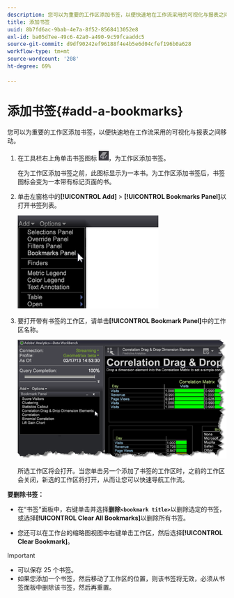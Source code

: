 ```yaml
---
description: 您可以为重要的工作区添加书签，以便快速地在工作流采用的可视化与报表之间移动。
title: 添加书签
uuid: 8b7fd6ac-9bab-4e7a-8f52-8568413052e8
exl-id: ba05d7ee-49c6-42a0-a490-9c59fcaaddc5
source-git-commit: d9df90242ef96188f4e4b5e6d04cfef196b0a628
workflow-type: tm+mt
source-wordcount: '208'
ht-degree: 69%

---
```


# 添加书签{#add-a-bookmarks}

您可以为重要的工作区添加书签，以便快速地在工作流采用的可视化与报表之间移动。

1. 在工具栏右上角单击书签图标 ![](assets/bookmark_icon.png)，为工作区添加书签。

   在为工作区添加书签之前，此图标显示为一本书。为工作区添加书签后，书签图标会变为一本带有标记页面的书。

1. 单击左窗格中的&#x200B;**[!UICONTROL Add]** > **[!UICONTROL Bookmarks Panel]**&#x200B;以打开书签列表。

   ![](assets/bookmarks_panel.png)

1. 要打开带有书签的工作区，请单击&#x200B;**[!UICONTROL Bookmark Panel]**&#x200B;中的工作区名称。

   ![](assets/bookmarks_panel_left.png)

   所选工作区将会打开。当您单击另一个添加了书签的工作区时，之前的工作区会关闭，新选的工作区将打开，从而让您可以快速导航工作流。

**要删除书签：**

* 在“书签”面板中，右键单击并选择&#x200B;**删除`<bookmark title>`**&#x200B;以删除选定的书签，或选择&#x200B;**[!UICONTROL Clear All Bookmarks]**&#x200B;以删除所有书签。

* 您还可以在工作台的缩略图视图中右键单击工作区，然后选择&#x200B;**[!UICONTROL Clear Bookmark]**。

>[!IMPORTANT]
>
>* 可以保存 25 个书签。
>* 如果您添加一个书签，然后移动了工作区的位置，则该书签将无效，必须从书签面板中删除该书签，然后再重置。

